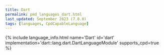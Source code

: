 ```yaml
---
title: Dart
permalink: pmd_languages_dart.html
last_updated: September 2023 (7.0.0)
tags: [languages, CpdCapableLanguage]
---
```


{% include language_info.html name='Dart' id='dart' implementation='dart::lang.dart.DartLanguageModule' supports_cpd=true %}
